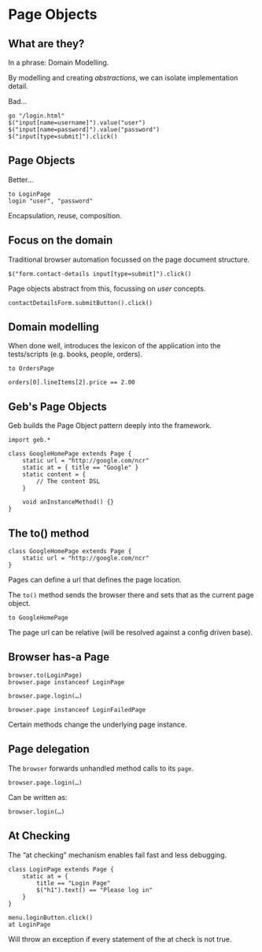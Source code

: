 # Page Objects

## What are they?

In a phrase: Domain Modelling.

By modelling and creating *abstractions*, we can isolate implementation detail.

Bad…

    go "/login.html"
    $("input[name=username]").value("user")
    $("input[name=password]").value("password")
    $("input[type=submit]").click()

## Page Objects

Better…

    to LoginPage
    login "user", "password"

Encapsulation, reuse, composition.
    
## Focus on the domain

Traditional browser automation focussed on the page document structure. 

    $("form.contact-details input[type=submit]").click()

Page objects abstract from this, focussing on _user_ concepts.

    contactDetailsForm.submitButton().click()

## Domain modelling

When done well, introduces the lexicon of the application into the tests/scripts (e.g. books, people, orders).

    to OrdersPage
    
    orders[0].lineItems[2].price == 2.00

## Geb's Page Objects

Geb builds the Page Object pattern deeply into the framework.

    import geb.*

    class GoogleHomePage extends Page {
        static url = "http://google.com/ncr"
        static at = { title == "Google" }
        static content = {
            // The content DSL
        }
        
        void anInstanceMethod() {}
    }


## The to() method

    class GoogleHomePage extends Page {
        static url = "http://google.com/ncr"
    }

Pages can define a url that defines the page location.

The `to()` method sends the browser there and sets that as the current page object.

    to GoogleHomePage

The page url can be relative (will be resolved against a config driven base).

## Browser has-a Page

    browser.to(LoginPage)
    browser.page instanceof LoginPage
    
    browser.page.login(…)
    
    browser.page instanceof LoginFailedPage

Certain methods change the underlying page instance.

## Page delegation

The `browser` forwards unhandled method calls to its `page`.

    browser.page.login(…)
    
Can be written as:

    browser.login(…)

## At Checking

The “at checking” mechanism enables fail fast and less debugging.

    class LoginPage extends Page {
        static at = { 
            title == "Login Page"
            $("h1").text() == "Please log in" 
        }
    }

<!-- -->

    menu.loginButton.click()
    at LoginPage

Will throw an exception if every statement of the at check is not true.
